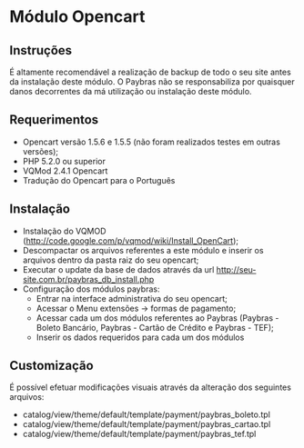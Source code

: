 Módulo Opencart
===============

Instruções
----------

É altamente recomendável a realização de backup de todo o seu site antes da instalação deste módulo. O Paybras não se responsabiliza por quaisquer danos decorrentes da má utilização ou instalação deste módulo.

Requerimentos
-------------

* Opencart versão 1.5.6 e 1.5.5 (não foram realizados testes em outras versões);
* PHP 5.2.0 ou superior
* VQMod 2.4.1 Opencart
* Tradução do Opencart para o Português

Instalação
----------

* Instalação do VQMOD (http://code.google.com/p/vqmod/wiki/Install_OpenCart);
* Descompactar os arquivos referentes a este módulo e inserir os arquivos dentro da pasta raiz do seu opencart;
* Executar o update da base de dados através da url http://seu-site.com.br/paybras_db_install.php
* Configuração dos módulos paybras:
  * Entrar na interface administrativa do seu opencart;
  * Acessar o Menu extensões -> formas de pagamento;
  * Acessar cada um dos módulos referentes ao Paybras (Paybras - Boleto Bancário, Paybras - Cartão de Crédito e Paybras - TEF);
  * Inserir os dados requeridos para cada um dos módulos

Customização
------------

É possível efetuar modificações visuais através da alteração dos seguintes arquivos: 

* catalog/view/theme/default/template/payment/paybras_boleto.tpl
* catalog/view/theme/default/template/payment/paybras_cartao.tpl
* catalog/view/theme/default/template/payment/paybras_tef.tpl

